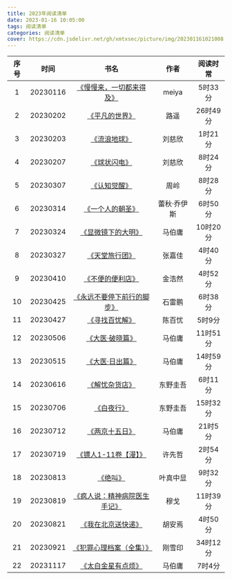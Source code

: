 ```yaml
---
title: 2023年阅读清单
date: 2023-01-16 10:05:00
tags: 阅读清单
categories: 阅读清单
cover: https://cdn.jsdelivr.net/gh/xmtxsec/picture/img/202301161021008.png
---
```


| 序号 |   时间   |                             书名                             |    作者     | 阅读时常 |
| :--: | :------: | :----------------------------------------------------------: | :---------: | :------: |
|  1   | 20230116 | [《慢慢来，一切都来得及》](https://xmtxsec.top/2023/01/16/0X01%20%E9%98%85%E8%AF%BB%E8%AE%B0%E5%BD%95/2023%E5%B9%B4/%E6%85%A2%E6%85%A2%E6%9D%A5%EF%BC%8C%E4%B8%80%E5%88%87%E9%83%BD%E6%9D%A5%E5%BE%97%E5%8F%8A/) |    meiya    | 5时33分  |
|  2   | 20230202 | [《平凡的世界》](https://xmtxsec.top/2023/02/02/0X01%20%E9%98%85%E8%AF%BB%E8%AE%B0%E5%BD%95/2023%E5%B9%B4/%E5%B9%B3%E5%87%A1%E7%9A%84%E4%B8%96%E7%95%8C/) |    路遥     | 26时49分 |
|  3   | 20230203 | [《流浪地球》](https://xmtxsec.top/2023/02/03/0X01%20%E9%98%85%E8%AF%BB%E8%AE%B0%E5%BD%95/2023%E5%B9%B4/%E6%B5%81%E6%B5%AA%E5%9C%B0%E7%90%83/) |   刘慈欣    | 1时21分  |
|  4   | 20230207 | [《球状闪电》](https://xmtxsec.top/2023/02/07/0X01%20%E9%98%85%E8%AF%BB%E8%AE%B0%E5%BD%95/2023%E5%B9%B4/%E7%90%83%E7%8A%B6%E9%97%AA%E7%94%B5/) |   刘慈欣    | 8时24分  |
|  5   | 20230307 | [《认知觉醒》](https://xmtxsec.top//2023/03/07/0X01%20%E9%98%85%E8%AF%BB%E8%AE%B0%E5%BD%95/2023%E5%B9%B4/%E8%AE%A4%E7%9F%A5%E8%A7%89%E9%86%92/) |    周岭     | 8时28分  |
|  6   | 20230314 | [《一个人的朝圣》](https://xmtxsec.top/2023/03/14/0X01%20阅读记录/2023年/一个人的朝圣/) | 蕾秋·乔伊斯 | 6时50分  |
|  7   | 20230324 | [《显微镜下的大明》](https://xmtxsec.top/2023/03/24/0X01%20%E9%98%85%E8%AF%BB%E8%AE%B0%E5%BD%95/2023%E5%B9%B4/%E6%98%BE%E5%BE%AE%E9%95%9C%E4%B8%8B%E7%9A%84%E5%A4%A7%E6%98%8E/) |   马伯庸    | 10时20分 |
|  8   | 20230327 | [《天堂旅行团》](https://xmtxsec.top/2023/03/27/0X01%20%E9%98%85%E8%AF%BB%E8%AE%B0%E5%BD%95/2023%E5%B9%B4/%E5%A4%A9%E5%A0%82%E6%97%85%E8%A1%8C%E5%9B%A2/) |   张嘉佳    | 4时40分  |
|  9   | 20230410 | [《不便的便利店》](https://xmtxsec.top/2023/04/10/0X01%20%E9%98%85%E8%AF%BB%E8%AE%B0%E5%BD%95/2023%E5%B9%B4/%E4%B8%8D%E4%BE%BF%E7%9A%84%E4%BE%BF%E5%88%A9%E5%BA%97/) |   金浩然    | 4时52分  |
|  10  | 20230425 | [《永远不要停下前行的脚步》](https://xmtxsec.top/2023/04/25/0X01%20%E9%98%85%E8%AF%BB%E8%AE%B0%E5%BD%95/2023%E5%B9%B4/%E6%B0%B8%E8%BF%9C%E4%B8%8D%E8%A6%81%E5%81%9C%E4%B8%8B%E5%89%8D%E8%A1%8C%E7%9A%84%E8%84%9A%E6%AD%A5/) |   石雷鹏    | 6时38分  |
|  11  | 20230427 | [《寻找百忧解》](https://xmtxsec.top/2023/04/27/0X01%20%E9%98%85%E8%AF%BB%E8%AE%B0%E5%BD%95/2023%E5%B9%B4/%E5%AF%BB%E6%89%BE%E7%99%BE%E5%BF%A7%E8%A7%A3/) |   陈百忧    |  5时9分  |
|  12  | 20230506 | [《大医·破晓篇》](https://xmtxsec.top/2023/05/06/0X01%20%E9%98%85%E8%AF%BB%E8%AE%B0%E5%BD%95/2023%E5%B9%B4/%E5%A4%A7%E5%8C%BB%C2%B7%E7%A0%B4%E6%99%93%E7%AF%87/) |   马伯庸    | 11时51分 |
|  13  | 20230515 | [《大医·日出篇》](https://xmtxsec.top/2023/05/15/0X01%20%E9%98%85%E8%AF%BB%E8%AE%B0%E5%BD%95/2023%E5%B9%B4/%E5%A4%A7%E5%8C%BB%C2%B7%E6%97%A5%E5%87%BA%E7%AF%87/) |   马伯庸    | 14时59分 |
|  14  | 20230616 | [《解忧杂货店》](https://xmtxsec.top/2023/06/16/0X01%20%E9%98%85%E8%AF%BB%E8%AE%B0%E5%BD%95/2023%E5%B9%B4/%E8%A7%A3%E5%BF%A7%E6%9D%82%E8%B4%A7%E5%BA%97/) |  东野圭吾   | 6时11分  |
|  15  | 20230706 | [《白夜行》](https://xmtxsec.top/2023/07/06/0X01%20%E9%98%85%E8%AF%BB%E8%AE%B0%E5%BD%95/2023%E5%B9%B4/%E7%99%BD%E5%A4%9C%E8%A1%8C/) |  东野圭吾   | 15时32分 |
|  16  | 20230712 | [《两京十五日》](https://xmtxsec.top/2023/07/12/0X01%20%E9%98%85%E8%AF%BB%E8%AE%B0%E5%BD%95/2023%E5%B9%B4/%E4%B8%A4%E4%BA%AC%E5%8D%81%E4%BA%94%E6%97%A5/) |   马伯庸    | 21时5分  |
|  17  | 20230719 | [《镖人1-11卷【漫】》](https://xmtxsec.top/2023/07/19/0X01%20%E9%98%85%E8%AF%BB%E8%AE%B0%E5%BD%95/2023%E5%B9%B4/%E9%95%96%E4%BA%BA/) |   许先哲    | 2时54分  |
|  18  | 20230813 | [《绝叫》](https://xmtxsec.top/2023/08/13/0X01%20%E9%98%85%E8%AF%BB%E8%AE%B0%E5%BD%95/2023%E5%B9%B4/%E7%BB%9D%E5%8F%AB/) |  叶真中显   | 9时32分  |
|  19  | 20230819 | [《疯人说：精神病院医生手记》](https://xmtxsec.top/2023/08/19/0X01%20%E9%98%85%E8%AF%BB%E8%AE%B0%E5%BD%95/2023%E5%B9%B4/%E7%96%AF%E4%BA%BA%E8%AF%B4%EF%BC%9A%E7%B2%BE%E7%A5%9E%E7%97%85%E9%99%A2%E5%8C%BB%E7%94%9F%E6%89%8B%E8%AE%B0/) |    穆戈     | 11时39分 |
|  20  | 20230821 | [《我在北京送快递》](https://xmtxsec.top/2023/08/21/0X01%20%E9%98%85%E8%AF%BB%E8%AE%B0%E5%BD%95/2023%E5%B9%B4/%E6%88%91%E5%9C%A8%E5%8C%97%E4%BA%AC%E9%80%81%E5%BF%AB%E9%80%92/) |   胡安焉    | 4时50分  |
|  21  | 20230921 | [《犯罪心理档案（全集）》](https://xmtxsec.top/2023/09/21/0X01%20%E9%98%85%E8%AF%BB%E8%AE%B0%E5%BD%95/2023%E5%B9%B4/%E7%8A%AF%E7%BD%AA%E5%BF%83%E7%90%86%E6%A1%A3%E6%A1%88%EF%BC%88%E5%85%A8%E9%9B%86%EF%BC%89/) |   刚雪印    | 34时12分 |
|  22  | 20231117 | [《太白金星有点烦》](https://xmtxsec.top/2023/11/12/0X01%20%E9%98%85%E8%AF%BB%E8%AE%B0%E5%BD%95/2023%E5%B9%B4/%E5%A4%AA%E7%99%BD%E9%87%91%E6%98%9F%E6%9C%89%E7%82%B9%E7%83%A6/) |   马伯庸    |  7时4分  |



